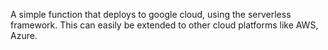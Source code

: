 A simple function that deploys to google cloud, using the serverless framework. This can easily be extended to other cloud platforms like AWS, Azure.
